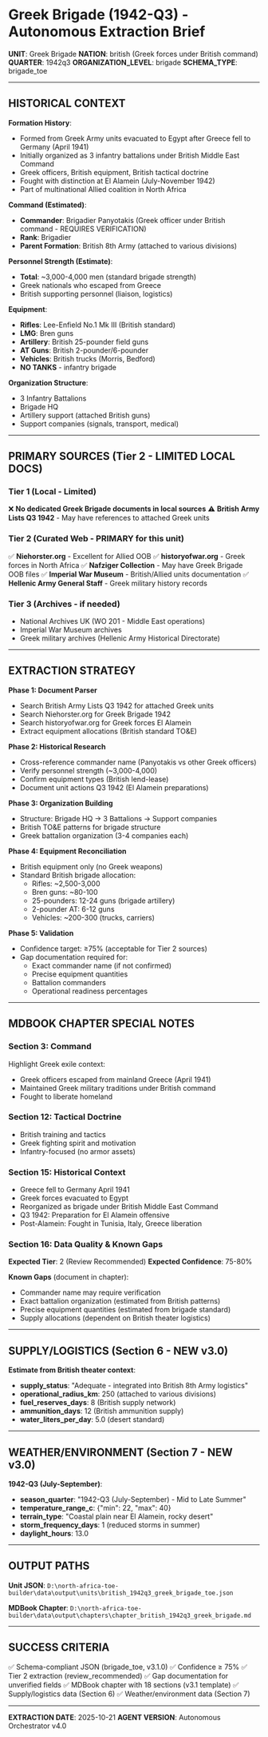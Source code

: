 # Greek Brigade (1942-Q3) - Autonomous Extraction Brief

**UNIT**: Greek Brigade
**NATION**: british (Greek forces under British command)
**QUARTER**: 1942q3
**ORGANIZATION_LEVEL**: brigade
**SCHEMA_TYPE**: brigade_toe

---

## HISTORICAL CONTEXT

**Formation History**:
- Formed from Greek Army units evacuated to Egypt after Greece fell to Germany (April 1941)
- Initially organized as 3 infantry battalions under British Middle East Command
- Greek officers, British equipment, British tactical doctrine
- Fought with distinction at El Alamein (July-November 1942)
- Part of multinational Allied coalition in North Africa

**Command (Estimated)**:
- **Commander**: Brigadier Panyotakis (Greek officer under British command - REQUIRES VERIFICATION)
- **Rank**: Brigadier
- **Parent Formation**: British 8th Army (attached to various divisions)

**Personnel Strength (Estimate)**:
- **Total**: ~3,000-4,000 men (standard brigade strength)
- Greek nationals who escaped from Greece
- British supporting personnel (liaison, logistics)

**Equipment**:
- **Rifles**: Lee-Enfield No.1 Mk III (British standard)
- **LMG**: Bren guns
- **Artillery**: British 25-pounder field guns
- **AT Guns**: British 2-pounder/6-pounder
- **Vehicles**: British trucks (Morris, Bedford)
- **NO TANKS** - infantry brigade

**Organization Structure**:
- 3 Infantry Battalions
- Brigade HQ
- Artillery support (attached British guns)
- Support companies (signals, transport, medical)

---

## PRIMARY SOURCES (Tier 2 - LIMITED LOCAL DOCS)

### Tier 1 (Local - Limited)
❌ **No dedicated Greek Brigade documents in local sources**
⚠️ **British Army Lists Q3 1942** - May have references to attached Greek units

### Tier 2 (Curated Web - PRIMARY for this unit)
✅ **Niehorster.org** - Excellent for Allied OOB
✅ **historyofwar.org** - Greek forces in North Africa
✅ **Nafziger Collection** - May have Greek Brigade OOB files
✅ **Imperial War Museum** - British/Allied units documentation
✅ **Hellenic Army General Staff** - Greek military history records

### Tier 3 (Archives - if needed)
- National Archives UK (WO 201 - Middle East operations)
- Imperial War Museum archives
- Greek military archives (Hellenic Army Historical Directorate)

---

## EXTRACTION STRATEGY

**Phase 1: Document Parser**
- Search British Army Lists Q3 1942 for attached Greek units
- Search Niehorster.org for Greek Brigade 1942
- Search historyofwar.org for Greek forces El Alamein
- Extract equipment allocations (British standard TO&E)

**Phase 2: Historical Research**
- Cross-reference commander name (Panyotakis vs other Greek officers)
- Verify personnel strength (~3,000-4,000)
- Confirm equipment types (British lend-lease)
- Document unit actions Q3 1942 (El Alamein preparations)

**Phase 3: Organization Building**
- Structure: Brigade HQ → 3 Battalions → Support companies
- British TO&E patterns for brigade structure
- Greek battalion organization (3-4 companies each)

**Phase 4: Equipment Reconciliation**
- British equipment only (no Greek weapons)
- Standard British brigade allocation:
  - Rifles: ~2,500-3,000
  - Bren guns: ~80-100
  - 25-pounders: 12-24 guns (brigade artillery)
  - 2-pounder AT: 6-12 guns
  - Vehicles: ~200-300 (trucks, carriers)

**Phase 5: Validation**
- Confidence target: ≥75% (acceptable for Tier 2 sources)
- Gap documentation required for:
  - Exact commander name (if not confirmed)
  - Precise equipment quantities
  - Battalion commanders
  - Operational readiness percentages

---

## MDBOOK CHAPTER SPECIAL NOTES

### Section 3: Command
Highlight Greek exile context:
- Greek officers escaped from mainland Greece (April 1941)
- Maintained Greek military traditions under British command
- Fought to liberate homeland

### Section 12: Tactical Doctrine
- British training and tactics
- Greek fighting spirit and motivation
- Infantry-focused (no armor assets)

### Section 15: Historical Context
- Greece fell to Germany April 1941
- Greek forces evacuated to Egypt
- Reorganized as brigade under British Middle East Command
- Q3 1942: Preparation for El Alamein offensive
- Post-Alamein: Fought in Tunisia, Italy, Greece liberation

### Section 16: Data Quality & Known Gaps
**Expected Tier**: 2 (Review Recommended)
**Expected Confidence**: 75-80%

**Known Gaps** (document in chapter):
- Commander name may require verification
- Exact battalion organization (estimated from British patterns)
- Precise equipment quantities (estimated from brigade standard)
- Supply allocations (dependent on British theater logistics)

---

## SUPPLY/LOGISTICS (Section 6 - NEW v3.0)

**Estimate from British theater context**:
- **supply_status**: "Adequate - integrated into British 8th Army logistics"
- **operational_radius_km**: 250 (attached to various divisions)
- **fuel_reserves_days**: 8 (British supply network)
- **ammunition_days**: 12 (British ammunition supply)
- **water_liters_per_day**: 5.0 (desert standard)

---

## WEATHER/ENVIRONMENT (Section 7 - NEW v3.0)

**1942-Q3 (July-September)**:
- **season_quarter**: "1942-Q3 (July-September) - Mid to Late Summer"
- **temperature_range_c**: {"min": 22, "max": 40}
- **terrain_type**: "Coastal plain near El Alamein, rocky desert"
- **storm_frequency_days**: 1 (reduced storms in summer)
- **daylight_hours**: 13.0

---

## OUTPUT PATHS

**Unit JSON**: `D:\north-africa-toe-builder\data\output\units\british_1942q3_greek_brigade_toe.json`

**MDBook Chapter**: `D:\north-africa-toe-builder\data\output\chapters\chapter_british_1942q3_greek_brigade.md`

---

## SUCCESS CRITERIA

✅ Schema-compliant JSON (brigade_toe, v3.1.0)
✅ Confidence ≥ 75%
✅ Tier 2 extraction (review_recommended)
✅ Gap documentation for unverified fields
✅ MDBook chapter with 18 sections (v3.1 template)
✅ Supply/logistics data (Section 6)
✅ Weather/environment data (Section 7)

---

**EXTRACTION DATE**: 2025-10-21
**AGENT VERSION**: Autonomous Orchestrator v4.0
